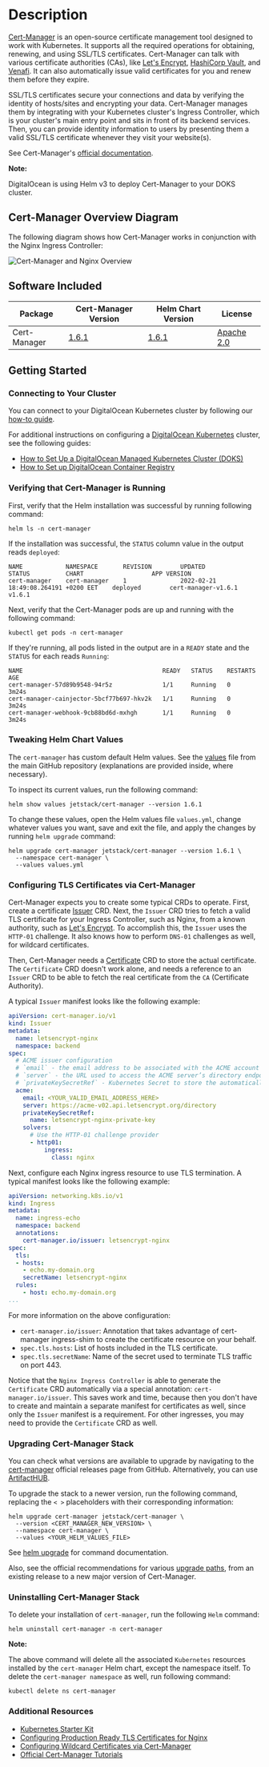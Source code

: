 # Description

[Cert-Manager](https://cert-manager.io/) is an open-source certificate management tool designed to work with Kubernetes. It supports all the required operations for obtaining, renewing, and using SSL/TLS certificates. Cert-Manager can talk with various certificate authorities (CAs), like [Let's Encrypt](https://letsencrypt.org/), [HashiCorp Vault](https://www.vaultproject.io/), and [Venafi](https://www.venafi.com/). It can also automatically issue valid certificates for you and renew them before they expire.

SSL/TLS certificates secure your connections and data by verifying the identity of hosts/sites and encrypting your data. Cert-Manager manages them by integrating with your Kubernetes cluster's Ingress Controller, which is your cluster's main entry point and sits in front of its backend services. Then, you can provide identity information to users by presenting them a valid SSL/TLS certificate whenever they visit your website(s).

See Cert-Manager's [official documentation](https://cert-manager.io/docs/).

**Note:**

DigitalOcean is using Helm v3 to deploy Cert-Manager to your DOKS cluster.

## Cert-Manager Overview Diagram

The following diagram shows how Cert-Manager works in conjunction with the Nginx Ingress Controller:

![Cert-Manager and Nginx Overview](assets/images/arch_nginx_cert_manager.png)

## Software Included

| Package | Cert-Manager Version | Helm Chart Version | License |
|---------|----------------------|--------------------|---------|
| Cert-Manager | [1.6.1](https://github.com/cert-manager/cert-manager/releases/tag/v1.6.1) | [1.6.1](https://artifacthub.io/packages/helm/cert-manager/cert-manager/1.6.1) | [Apache 2.0](https://github.com/cert-manager/cert-manager/blob/master/LICENSE) |

## Getting Started

### Connecting to Your Cluster

You can connect to your DigitalOcean Kubernetes cluster by following our [how-to guide](https://www.digitalocean.com/docs/kubernetes/how-to/connect-to-cluster/).

For additional instructions on configuring a [DigitalOcean Kubernetes](https://cloud.digitalocean.com/kubernetes/clusters/) cluster, see the following guides:

- [How to Set Up a DigitalOcean Managed Kubernetes Cluster (DOKS)](https://github.com/digitalocean/Kubernetes-Starter-Kit-Developers/tree/main/01-setup-DOKS#how-to-set-up-a-digitalocean-managed-kubernetes-cluster-doks)
- [How to Set up DigitalOcean Container Registry](https://github.com/digitalocean/Kubernetes-Starter-Kit-Developers/tree/main/02-setup-DOCR#how-to-set-up-digitalocean-container-registry)

### Verifying that Cert-Manager is Running

First, verify that the Helm installation was successful by running following command:

```console
helm ls -n cert-manager
```

If the installation was successful, the `STATUS` column value in the output reads `deployed`:

```text
NAME            NAMESPACE       REVISION        UPDATED                                 STATUS          CHART                   APP VERSION
cert-manager    cert-manager    1               2022-02-21 18:49:08.264191 +0200 EET    deployed        cert-manager-v1.6.1     v1.6.1
```

Next, verify that the Cert-Manager pods are up and running with the following command:

```console
kubectl get pods -n cert-manager
```

If they're running, all pods listed in the output are in a `READY` state and the `STATUS` for each reads `Running`:

```text
NAME                                       READY   STATUS    RESTARTS   AGE
cert-manager-57d89b9548-94r5z              1/1     Running   0          3m24s
cert-manager-cainjector-5bcf77b697-hkv2k   1/1     Running   0          3m24s
cert-manager-webhook-9cb88bd6d-mxhgh       1/1     Running   0          3m24s
```

### Tweaking Helm Chart Values

The `cert-manager` has custom default Helm values. See the [values](./values.yml) file from the main GitHub repository (explanations are provided inside, where necessary).

To inspect its current values, run the following command:

```console
helm show values jetstack/cert-manager --version 1.6.1
```

To change these values, open the Helm values file `values.yml`, change whatever values you want, save and exit the file, and apply the changes by running `helm upgrade` command:

```console
helm upgrade cert-manager jetstack/cert-manager --version 1.6.1 \
  --namespace cert-manager \
  --values values.yml
```

### Configuring TLS Certificates via Cert-Manager

Cert-Manager expects you to create some typical CRDs to operate. First, create a certificate [Issuer](https://cert-manager.io/docs/concepts/issuer/) CRD. Next, the `Issuer` CRD tries to fetch a valid TLS certificate for your Ingress Controller, such as Nginx, from a known authority, such as [Let's Encrypt](https://letsencrypt.org/). To accomplish this, the `Issuer` uses the `HTTP-01` challenge. It also knows how to perform `DNS-01` challenges as well, for wildcard certificates.

Then, Cert-Manager needs a [Certificate](https://cert-manager.io/docs/concepts/certificate/) CRD to store the actual certificate. The `Certificate` CRD doesn't work alone, and needs a reference to an `Issuer` CRD to be able to fetch the real certificate from the `CA` (Certificate Authority).

A typical `Issuer` manifest looks like the following example:

```yaml
apiVersion: cert-manager.io/v1
kind: Issuer
metadata:
  name: letsencrypt-nginx
  namespace: backend
spec:
  # ACME issuer configuration
  # `email` - the email address to be associated with the ACME account (make sure it's a valid one)
  # `server` - the URL used to access the ACME server’s directory endpoint
  # `privateKeySecretRef` - Kubernetes Secret to store the automatically generated ACME account private key
  acme:
    email: <YOUR_VALID_EMAIL_ADDRESS_HERE>
    server: https://acme-v02.api.letsencrypt.org/directory
    privateKeySecretRef:
      name: letsencrypt-nginx-private-key
    solvers:
      # Use the HTTP-01 challenge provider
      - http01:
          ingress:
            class: nginx
```

Next, configure each Nginx ingress resource to use TLS termination. A typical manifest looks like the following example:

```yaml
apiVersion: networking.k8s.io/v1
kind: Ingress
metadata:
  name: ingress-echo
  namespace: backend
  annotations:
    cert-manager.io/issuer: letsencrypt-nginx
spec:
  tls:
  - hosts:
    - echo.my-domain.org
    secretName: letsencrypt-nginx
  rules:
    - host: echo.my-domain.org
...
```

For more information on the above configuration:

- `cert-manager.io/issuer`: Annotation that takes advantage of cert-manager ingress-shim to create the certificate resource on your behalf.
- `spec.tls.hosts`: List of hosts included in the TLS certificate.
- `spec.tls.secretName`: Name of the secret used to terminate TLS traffic on port 443.

Notice that the `Nginx Ingress Controller` is able to generate the `Certificate` CRD automatically via a special annotation: `cert-manager.io/issuer`. This saves work and time, because then you don't have to create and maintain a separate manifest for certificates as well, since only the `Issuer` manifest is a requirement. For other ingresses, you may need to provide the `Certificate` CRD as well.

### Upgrading Cert-Manager Stack

You can check what versions are available to upgrade by navigating to the [cert-manager](https://github.com/cert-manager/cert-manager/releases) official releases page from GitHub. Alternatively, you can use [ArtifactHUB](https://artifacthub.io/packages/helm/cert-manager/cert-manager).

To upgrade the stack to a newer version, run the following command, replacing the `< >` placeholders with their corresponding information:

```console
helm upgrade cert-manager jetstack/cert-manager \
  --version <CERT_MANAGER_NEW_VERSION> \
  --namespace cert-manager \
  --values <YOUR_HELM_VALUES_FILE>
```

See [helm upgrade](https://helm.sh/docs/helm/helm_upgrade/) for command documentation.

Also, see the official recommendations for various [upgrade paths](https://cert-manager.io/docs/installation/upgrading/), from an existing release to a new major version of Cert-Manager.

### Uninstalling Cert-Manager Stack

To delete your installation of `cert-manager`, run the following `Helm` command:

```console
helm uninstall cert-manager -n cert-manager
```

**Note:**

The above command will delete all the associated `Kubernetes` resources installed by the `cert-manager` Helm chart, except the namespace itself. To delete the `cert-manager namespace` as well, run following command:

```console
kubectl delete ns cert-manager
```

### Additional Resources

- [Kubernetes Starter Kit](https://github.com/digitalocean/Kubernetes-Starter-Kit-Developers/)
- [Configuring Production Ready TLS Certificates for Nginx](https://github.com/digitalocean/Kubernetes-Starter-Kit-Developers/blob/main/03-setup-ingress-controller/nginx.md#step-5---configuring-production-ready-tls-certificates-for-nginx)
- [Configuring Wildcard Certificates via Cert-Manager](https://github.com/digitalocean/Kubernetes-Starter-Kit-Developers/blob/main/03-setup-ingress-controller/guides/wildcard_certificates.md)
- [Official Cert-Manager Tutorials](https://cert-manager.io/next-docs/tutorials/)
